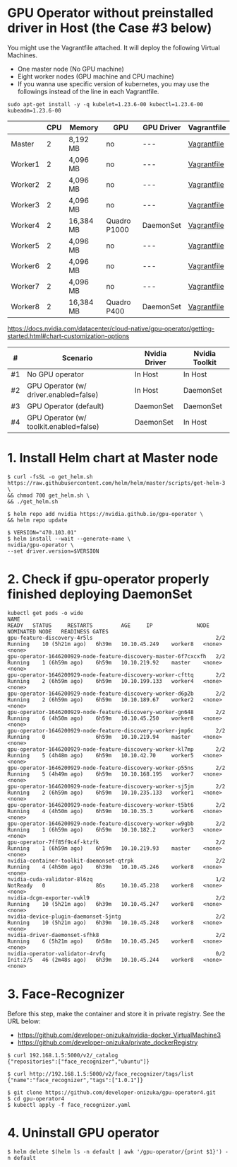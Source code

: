 # GPU Operator without preinstalled driver in Host (the Case #3 below)

You might use the Vagrantfile attached. It will deploy the following Virtual Machines.
- One master node (No GPU machine)
- Eight worker nodes (GPU machine and CPU machine)
- If you wanna use specific version of kubernetes, you may use the followings instead of the line in each Vagrantfile.
```
sudo apt-get install -y -q kubelet=1.23.6-00 kubectl=1.23.6-00 kubeadm=1.23.6-00
```

|  | CPU | Memory | GPU | GPU Driver | Vagrantfile |
| --- | --- | --- | --- | --- | --- |
| Master | 2 | 8,192 MB | no | --- | [Vagrantfile](https://github.com/developer-onizuka/gpu-operator4/tree/master/precision3620/Vagrantfile) |
| Worker1 | 2 | 4,096 MB | no | --- | [Vagrantfile](https://github.com/developer-onizuka/gpu-operator4/tree/master/optiplex3050/Vagrantfile) |
| Worker2 | 2 | 4,096 MB | no | --- | [Vagrantfile](https://github.com/developer-onizuka/gpu-operator4/tree/master/optiplex3050/Vagrantfile) |
| Worker3 | 2 | 4,096 MB | no | --- | [Vagrantfile](https://github.com/developer-onizuka/gpu-operator4/tree/master/optiplex3050/Vagrantfile) |
| Worker4 | 2 | 16,384 MB | Quadro P1000 | DaemonSet | [Vagrantfile](https://github.com/developer-onizuka/gpu-operator4/tree/master/optiplex3050/Vagrantfile) |
| Worker5 | 2 | 4,096 MB | no | --- | [Vagrantfile](https://github.com/developer-onizuka/gpu-operator4/tree/master/optiplex5050/Vagrantfile) |
| Worker6 | 2 | 4,096 MB | no | --- | [Vagrantfile](https://github.com/developer-onizuka/gpu-operator4/tree/master/optiplex5050/Vagrantfile) |
| Worker7 | 2 | 4,096 MB | no | --- | [Vagrantfile](https://github.com/developer-onizuka/gpu-operator4/tree/master/optiplex5050/Vagrantfile) |
| Worker8 | 2 | 16,384 MB | Quadro P400 | DaemonSet | [Vagrantfile](https://github.com/developer-onizuka/gpu-operator4/tree/master/optiplex5050/Vagrantfile) |

https://docs.nvidia.com/datacenter/cloud-native/gpu-operator/getting-started.html#chart-customization-options

| # | Scenario | Nvidia Driver | Nvidia Toolkit |
| --- | --- | --- | --- |
| #1 | No GPU operator | In Host | In Host |
| #2 | GPU Operator (w/ driver.enabled=false) | In Host | DaemonSet |
| #3 | GPU Operator (default) | DaemonSet | DaemonSet |
| #4 | GPU Operator (w/ toolkit.enabled=false) | DaemonSet | In Host |


# 1. Install Helm chart at Master node
```
$ curl -fsSL -o get_helm.sh https://raw.githubusercontent.com/helm/helm/master/scripts/get-helm-3 \
&& chmod 700 get_helm.sh \
&& ./get_helm.sh

$ helm repo add nvidia https://nvidia.github.io/gpu-operator \
&& helm repo update

$ VERSION="470.103.01"
$ helm install --wait --generate-name \
nvidia/gpu-operator \
--set driver.version=$VERSION
```

# 2. Check if gpu-operator properly finished deploying DaemonSet
```
kubectl get pods -o wide
NAME                                                              READY   STATUS     RESTARTS         AGE     IP              NODE      NOMINATED NODE   READINESS GATES
gpu-feature-discovery-4r5ls                                       2/2     Running    10 (5h21m ago)   6h39m   10.10.45.249    worker8   <none>           <none>
gpu-operator-1646200929-node-feature-discovery-master-6f7cxcxfh   2/2     Running    1 (6h59m ago)    6h59m   10.10.219.92    master    <none>           <none>
gpu-operator-1646200929-node-feature-discovery-worker-cfttq       2/2     Running    2 (6h59m ago)    6h59m   10.10.199.133   worker4   <none>           <none>
gpu-operator-1646200929-node-feature-discovery-worker-d6p2b       2/2     Running    2 (6h59m ago)    6h59m   10.10.189.67    worker2   <none>           <none>
gpu-operator-1646200929-node-feature-discovery-worker-gn648       2/2     Running    6 (4h50m ago)    6h59m   10.10.45.250    worker8   <none>           <none>
gpu-operator-1646200929-node-feature-discovery-worker-jmp6c       2/2     Running    0                6h59m   10.10.219.94    master    <none>           <none>
gpu-operator-1646200929-node-feature-discovery-worker-kl7mp       2/2     Running    5 (4h48m ago)    6h59m   10.10.42.70     worker5   <none>           <none>
gpu-operator-1646200929-node-feature-discovery-worker-p55ns       2/2     Running    5 (4h49m ago)    6h59m   10.10.168.195   worker7   <none>           <none>
gpu-operator-1646200929-node-feature-discovery-worker-sj5jm       2/2     Running    2 (6h59m ago)    6h59m   10.10.235.133   worker1   <none>           <none>
gpu-operator-1646200929-node-feature-discovery-worker-t5bt6       2/2     Running    4 (4h50m ago)    6h59m   10.10.35.3      worker6   <none>           <none>
gpu-operator-1646200929-node-feature-discovery-worker-w9gbb       2/2     Running    1 (6h59m ago)    6h59m   10.10.182.2     worker3   <none>           <none>
gpu-operator-7ff85f9c4f-ktzfk                                     2/2     Running    1 (6h59m ago)    6h59m   10.10.219.93    master    <none>           <none>
nvidia-container-toolkit-daemonset-qtrpk                          2/2     Running    4 (4h50m ago)    6h39m   10.10.45.246    worker8   <none>           <none>
nvidia-cuda-validator-8l6zq                                       1/2     NotReady   0                86s     10.10.45.238    worker8   <none>           <none>
nvidia-dcgm-exporter-vwkl9                                        2/2     Running    10 (5h21m ago)   6h39m   10.10.45.247    worker8   <none>           <none>
nvidia-device-plugin-daemonset-5jntg                              2/2     Running    10 (5h21m ago)   6h39m   10.10.45.248    worker8   <none>           <none>
nvidia-driver-daemonset-sfhk8                                     2/2     Running    6 (5h21m ago)    6h58m   10.10.45.245    worker8   <none>           <none>
nvidia-operator-validator-4rvfq                                   0/2     Init:2/5   46 (2m48s ago)   6h39m   10.10.45.244    worker8   <none>           <none>
```

# 3. Face-Recognizer
Before this step, make the container and store it in private registry. See the URL below:
- https://github.com/developer-onizuka/nvidia-docker_VirtualMachine3
- https://github.com/developer-onizuka/private_dockerRegistry
```
$ curl 192.168.1.5:5000/v2/_catalog
{"repositories":["face_recognizer","ubuntu"]}

$ curl http://192.168.1.5:5000/v2/face_recognizer/tags/list
{"name":"face_recognizer","tags":["1.0.1"]}

$ git clone https://github.com/developer-onizuka/gpu-operator4.git
$ cd gpu-operator4
$ kubectl apply -f face_recognizer.yaml
```	
	
# 4. Uninstall GPU operator
```
$ helm delete $(helm ls -n default | awk '/gpu-operator/{print $1}') -n default
```


